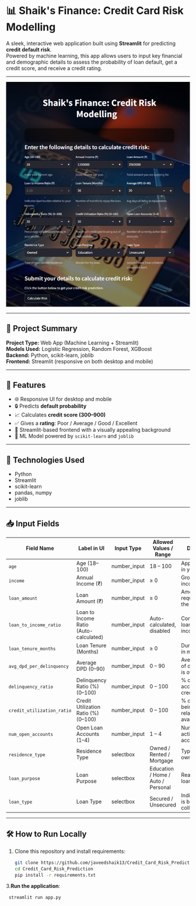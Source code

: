 # 📊 Shaik's Finance: Credit Card Risk Modelling

A sleek, interactive web application built using **Streamlit** for predicting **credit default risk**.  
Powered by machine learning, this app allows users to input key financial and demographic details to assess the probability of loan default, get a credit score, and receive a credit rating.

---

![Credit risk modelling](assets/credit-risk-ui.png)

---

## 🧠 Project Summary

**Project Type:** Web App (Machine Learning + Streamlit)  
**Models Used:** Logistic Regression, Random Forest, XGBoost  
**Backend:** Python, scikit-learn, joblib  
**Frontend:** Streamlit (responsive on both desktop and mobile)

---

## 🚀 Features

- 🌐 Responsive UI for desktop and mobile
- 🔒 Predicts **default probability**
- 📈 Calculates **credit score (300–900)**
- ✅ Gives a **rating**: Poor / Average / Good / Excellent
- 🎯 Streamlit-based frontend with a visually appealing background
- 🧠 ML Model powered by `scikit-learn` and `joblib`

---

## 🧰 Technologies Used

- Python
- Streamlit
- scikit-learn
- pandas, numpy
- joblib

---

## 📥 Input Fields

| Field Name                 | Label in UI                             | Input Type     | Allowed Values / Range        | Description                                      |
|---------------------------|------------------------------------------|----------------|-------------------------------|--------------------------------------------------|
| `age`                     | Age (18–100)                             | number_input   | 18 – 100                      | Applicant’s age in years                        |
| `income`                  | Annual Income (₹)                        | number_input   | ≥ 0                           | Gross annual income                             |
| `loan_amount`             | Loan Amount (₹)                          | number_input   | ≥ 0                           | Amount requested for the loan                   |
| `loan_to_income_ratio`    | Loan to Income Ratio (Auto-calculated)  | number_input   | Auto-calculated, disabled     | Computed as loan_amount / income                |
| `loan_tenure_months`      | Loan Tenure (Months)                     | number_input   | ≥ 0                           | Duration of loan in months                      |
| `avg_dpd_per_delinquency` | Average DPD (0–90)                       | number_input   | 0 – 90                        | Average number of days payment is overdue       |
| `delinquency_ratio`       | Delinquency Ratio (%) (0–100)           | number_input   | 0 – 100                       | % of delinquent accounts in credit history      |
| `credit_utilization_ratio`| Credit Utilization Ratio (%) (0–100)    | number_input   | 0 – 100                       | % of credit being used relative to available    |
| `num_open_accounts`       | Open Loan Accounts (1–4)                | number_input   | 1 – 4                         | Number of active/open loan accounts             |
| `residence_type`          | Residence Type                          | selectbox      | Owned / Rented / Mortgage     | Type of housing owned/occupied                  |
| `loan_purpose`            | Loan Purpose                            | selectbox      | Education / Home / Auto / Personal | Reason for the loan                      |
| `loan_type`               | Loan Type                               | selectbox      | Secured / Unsecured           | Indicates if loan is backed by collateral       |

---

## 🛠️ How to Run Locally

1. Clone this repository and install requirements:
   ```bash
   git clone https://github.com/javeedshaik13/Credit_Card_Risk_Prediction.git
   cd Credit_Card_Risk_Prediction
   pip install -r requirements.txt
3.**Run the application**:
   ```bash
    streamlit run app.py
